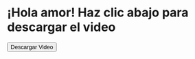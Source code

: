 <!DOCTYPE html>
<html lang="es">
<head>
    <meta charset="UTF-8">
    <meta name="viewport" content="width=device-width, initial-scale=1.0">
    <title>Descargar Video para Mi Novia</title>
</head>
<body>
    <h1>¡Hola amor! Haz clic abajo para descargar el video</h1>
    <a href="https://drive.google.com/uc?export=download&id=1zoga0NfxqeqCD5ucySZPRDg-YKhAjawU">
        <button>Descargar Video</button>
    </a>
</body>
</html>
